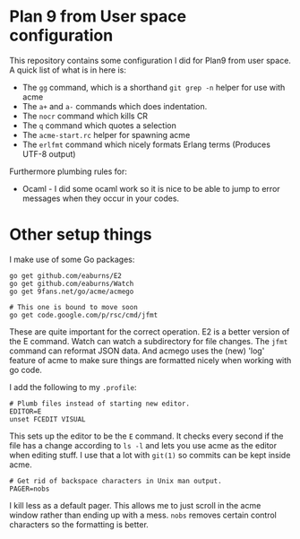 # Plan 9 from User space configuration

This repository contains some configuration I did for Plan9 from user space. A quick list of what
is in here is:

* The `gg` command, which is a shorthand `git grep -n` helper for use with acme
* The `a+` and `a-` commands which does indentation.
* The `nocr` command which kills CR
* The `q` command which quotes a selection
* The `acme-start.rc` helper for spawning acme
* The `erlfmt` command which nicely formats Erlang terms (Produces UTF-8 output)

Furthermore plumbing rules for:

* Ocaml - I did some ocaml work so it is nice to be able to jump to error messages when they
  occur in your codes.

# Other setup things

I make use of some Go packages:

	go get github.com/eaburns/E2
	go get github.com/eaburns/Watch
	go get 9fans.net/go/acme/acmego
	
	# This one is bound to move soon
	go get code.google.com/p/rsc/cmd/jfmt
	
These are quite important for the correct operation. E2 is a better version of the E command. Watch can watch a subdirectory for file changes. The `jfmt` command can reformat JSON data. And acmego uses the (new) 'log' feature of acme to make sure things are formatted nicely when working with go code.
	
I add the following to my `.profile`:

	# Plumb files instead of starting new editor.
	EDITOR=E
	unset FCEDIT VISUAL
	
This sets up the editor to be the `E` command. It checks every second if the file has
a change according to `ls -l` and lets you use acme as the editor when editing stuff.
I use that a lot with `git(1)` so commits can be kept inside acme.
	
	# Get rid of backspace characters in Unix man output.
	PAGER=nobs

I kill less as a default pager. This allows me to just scroll in the acme window rather
than ending up with a mess. `nobs` removes certain control characters so the formatting
is better.
		
